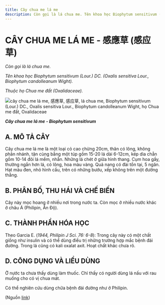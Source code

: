```yaml
---
title: Cây chua me lá me
description: Còn gọi là lá chua me. Tên khoa học Biophytum sensitivum (Lour.) DC. (Oxalis sensitiva Lour., Biophytum candolleanum Wight). Thuộc họ Chua me đất (Oxalidaceae).
---
```

# CÂY CHUA ME LÁ ME - 感應草 (感应草)

*Còn gọi là lá chua me.*

*Tên khoa học Biophytum sensitivum (Lour.) DC. (Oxalis sensitiva Lour., Biophytum candolleanum Wight).*

*Thuộc họ Chua me đất (Oxalidaceae).*

![cây chua me lá me, 感應草, 感应草, lá chua me, Biophytum sensitivum \(Lour.\) DC., Oxalis sensitiva Lour., Biophytum candolleanum Wight, họ Chua me đất, Oxalidaceae](/imgs/do-tat-loi/ctvvtvn/cay-chua-me-la-me.jpg)

***Cây chua me lá me - Biophytum sensitivum***

## A. MÔ TẢ CÂY

Cây chua me lá me là một loại cỏ cao chừng 20cm, thân có lông, không phân nhánh, tận cùng bằng một túp gồm 15-20 lá dài 6-12cm, kép dìa chẵn gồm 10-14 đôi lá mềm, nhẵn. Những lá chét ở giữa hình thang. Cụm hoa gầy, thường ngắn hơn lá, có lông, hoa màu vàng. Quả nang có đài tồn tại, 5 ngăn. Hạt màu đen, nhỏ hình cầu, trên có những bướu, xếp không trên một đường thẳng.

## B. PHÂN BỐ, THU HÁI VÀ CHẾ BIẾN

Cây này mọc hoang ở nhiều nơi trong nước ta. Còn mọc ở nhiều nước khác ở châu Á (Philipin, Ấn Độ).

## C. THÀNH PHẦN HÓA HỌC

Theo Garcia E. (*1944, Philipin J Sci. 76: 6-8*): Trong cây này có một chất giống như insulin và có thể dùng điều trị những trường hợp mắc bệnh đái đường. Trong lá cũng có kali oxalat axit. Hoạt chất khác chưa rõ.

## D. CÔNG DỤNG VÀ LIỀU DÙNG

Ở nước ta chưa thấy dùng làm thuốc. Chỉ thấy có người dùng lá nấu với rau muống cho có vị chua mát.

Có thể nghiên cứu dùng chữa bệnh đái đường như ở Philipin.

(Nguồn <a href="http://www.thuocvuonnha.com/nhung-cay-thuoc-va-vi-thuoc-viet-nam/ket-qua-tra-cuu/cay-chua-me-la-me" target="_blank">link</a>)
